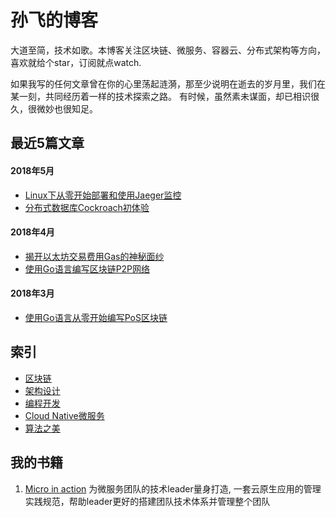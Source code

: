 # 孙飞的博客
大道至简，技术如歌。本博客关注区块链、微服务、容器云、分布式架构等方向，喜欢就给个star，订阅就点watch.

如果我写的任何文章曾在你的心里荡起涟漪，那至少说明在逝去的岁月里，我们在某一刻，共同经历着一样的技术探索之路。
有时候，虽然素未谋面，却已相识很久，很微妙也很知足。

## 最近5篇文章
#### 2018年5月
- [Linux下从零开始部署和使用Jaeger监控](2018/Q2/Linux下从零开始部署和使用Jaeger.md)  
- [分布式数据库Cockroach初体验](2018/Q2/分布式数据库Cockroach初体验.md) 
#### 2018年4月
- [揭开以太坊交易费用Gas的神秘面纱](2018/Q2/揭开以太坊交易费用Gas的神秘面纱.md) 
- [使用Go语言编写区块链P2P网络](2018/Q2/使用Go语言编写区块链P2P网络.md) 
#### 2018年3月
- [使用Go语言从零开始编写PoS区块链](2018/Q1/使用Go语言从零开始编写PoS区块链.md)

## 索引
- [区块链](index/blockchain.md)
- [架构设计](index/architecture.md)
- [编程开发](index/programing.md)
- [Cloud Native微服务](index/cloud-native.md)
- [算法之美](index/algorithm.md)

## 我的书籍
1. [Micro in action](https://github.com/sunface/micro-in-action)
为微服务团队的技术leader量身打造, 一套云原生应用的管理实践规范，帮助leader更好的搭建团队技术体系并管理整个团队